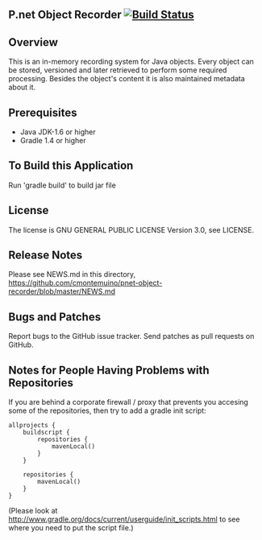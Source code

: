 ## P.net Object Recorder [![Build Status](https://travis-ci.org/cmontemuino/pnet-object-recorder.png?branch=master)](https://travis-ci.org/cmontemuino/pnet-object-recorder)

## Overview
This is an in-memory recording system for Java objects. Every object can be stored, versioned and later retrieved to perform some required processing.
Besides the object's content it is also maintained metadata  about it.

## Prerequisites
* Java JDK-1.6 or higher
* Gradle 1.4 or higher

## To Build this Application
Run 'gradle build' to build jar file

## License
The license is GNU GENERAL PUBLIC LICENSE Version 3.0, see LICENSE.

## Release Notes
Please see NEWS.md in this directory, https://github.com/cmontemuino/pnet-object-recorder/blob/master/NEWS.md

## Bugs and Patches
Report bugs to the GitHub issue tracker. Send patches as pull requests on GitHub.

## Notes for People Having Problems with Repositories
If you are behind a corporate firewall / proxy that prevents you accesing some of the repositories, then try to add a gradle init script:

    allprojects {
        buildscript {
            repositories {
                mavenLocal()
            }
        }
        
        repositories {
            mavenLocal()
        }
    }
    
(Please look at http://www.gradle.org/docs/current/userguide/init_scripts.html to see where you need to put the script file.)